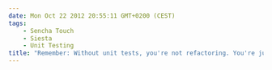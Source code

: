 ```yaml
---
date: Mon Oct 22 2012 20:55:11 GMT+0200 (CEST)
tags: 
    - Sencha Touch
    - Siesta
    - Unit Testing
title: "Remember: Without unit tests, you're not refactoring. You're just changing shit"
---
```






